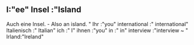 I:"ee"
Insel :"Island
-
Auch eine Insel. - Also an island.
"
Ihr :"you"
international :" international"
Italienisch :" Italian"
ich :" I"
ihnen :"you"
in :" in"
interview :"interview
~
"
Irland:"Ireland"


